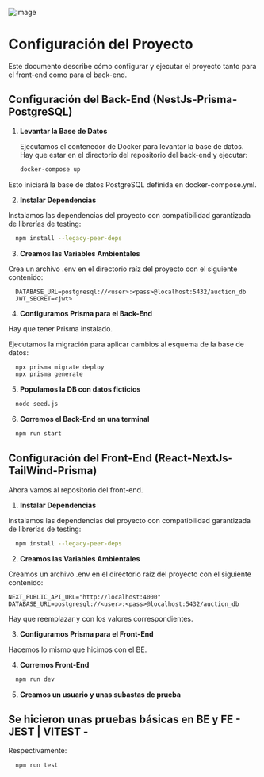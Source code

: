 ![image](https://github.com/user-attachments/assets/2f3914ad-bd0a-4035-90fd-72c999a6ac14)


# Configuración del Proyecto

Este documento describe cómo configurar y ejecutar el proyecto tanto para el front-end como para el back-end.

## Configuración del Back-End (NestJs-Prisma-PostgreSQL)

1. **Levantar la Base de Datos**

   Ejecutamos el contenedor de Docker para levantar la base de datos. Hay que estar en el directorio del repositorio del back-end y ejecutar:

   ```bash
   docker-compose up
    ```
Esto iniciará la base de datos PostgreSQL definida en docker-compose.yml.

2. **Instalar Dependencias**

Instalamos las dependencias del proyecto con compatibilidad garantizada de librerías de testing:

```bash
  npm install --legacy-peer-deps
```

3. **Creamos las Variables Ambientales**

Crea un archivo .env en el directorio raíz del proyecto con el siguiente contenido:

```env
  DATABASE_URL=postgresql://<user>:<pass>@localhost:5432/auction_db
  JWT_SECRET=<jwt>
```

4. **Configuramos Prisma para el Back-End**

Hay que tener Prisma instalado.

Ejecutamos la migración para aplicar cambios al esquema de la base de datos:

```bash
  npx prisma migrate deploy
  npx prisma generate
```

5. **Populamos la DB con datos ficticios**

```bash
  node seed.js
```

6. **Corremos el Back-End en una terminal**

```bash
  npm run start
```

## Configuración del Front-End (React-NextJs-TailWind-Prisma)

Ahora vamos al repositorio del front-end.

1. **Instalar Dependencias**

Instalamos las dependencias del proyecto con compatibilidad garantizada de librerías de testing:

```bash
  npm install --legacy-peer-deps
```

2. **Creamos las Variables Ambientales**

Creamos un archivo .env en el directorio raíz del proyecto con el siguiente contenido:

```env
NEXT_PUBLIC_API_URL="http://localhost:4000"
DATABASE_URL=postgresql://<user>:<pass>@localhost:5432/auction_db
```

Hay que reemplazar <user> y <pass> con los valores correspondientes.

3. **Configuramos Prisma para el Front-End**

Hacemos lo mismo que hicimos con el BE.


4. **Corremos Front-End**

```bash
  npm run dev 
```

5. **Creamos un usuario y unas subastas de prueba** 

## Se hicieron unas pruebas básicas en BE y FE - JEST | VITEST -

Respectivamente:

```bash
  npm run test 
```

